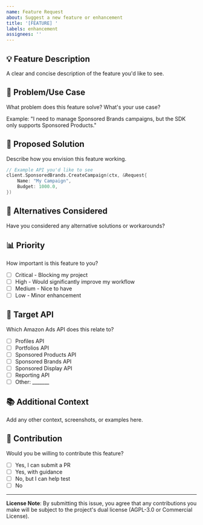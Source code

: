```yaml
---
name: Feature Request
about: Suggest a new feature or enhancement
title: '[FEATURE] '
labels: enhancement
assignees: ''
---
```


## 💡 Feature Description

A clear and concise description of the feature you'd like to see.

## 🎯 Problem/Use Case

What problem does this feature solve? What's your use case?

Example: "I need to manage Sponsored Brands campaigns, but the SDK only supports Sponsored Products."

## 📝 Proposed Solution

Describe how you envision this feature working.

```go
// Example API you'd like to see
client.SponsoredBrands.CreateCampaign(ctx, &Request{
    Name: "My Campaign",
    Budget: 1000.0,
})
```

## 🔄 Alternatives Considered

Have you considered any alternative solutions or workarounds?

## 📊 Priority

How important is this feature to you?

- [ ] Critical - Blocking my project
- [ ] High - Would significantly improve my workflow
- [ ] Medium - Nice to have
- [ ] Low - Minor enhancement

## 🎯 Target API

Which Amazon Ads API does this relate to?

- [ ] Profiles API
- [ ] Portfolios API
- [ ] Sponsored Products API
- [ ] Sponsored Brands API
- [ ] Sponsored Display API
- [ ] Reporting API
- [ ] Other: _______

## 📚 Additional Context

Add any other context, screenshots, or examples here.

## 🤝 Contribution

Would you be willing to contribute this feature?

- [ ] Yes, I can submit a PR
- [ ] Yes, with guidance
- [ ] No, but I can help test
- [ ] No

---

**License Note**: By submitting this issue, you agree that any contributions you make will be subject to the project's dual license (AGPL-3.0 or Commercial License).

